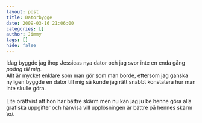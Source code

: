 ```yaml
---
layout: post
title: Datorbygge
date: 2009-03-16 21:06:00
categories: []
author: Jimmy
tags: []
hide: false
---
```

Idag byggde jag ihop Jessicas nya dator och jag svor inte en enda g&aring;ng *po&auml;ng till mig*.<br />
Allt &auml;r mycket enklare som man g&ouml;r som man borde, eftersom jag ganska nyligen byggde en dator till mig s&aring; kunde jag r&auml;tt snabbt konstatera hur man inte skulle g&ouml;ra.<br />
<br />
Lite or&auml;ttvist att hon har b&auml;ttre sk&auml;rm men nu kan jag ju be henne g&ouml;ra alla grafiska uppgifter och h&auml;nvisa vill uppl&ouml;sningen &auml;r b&auml;ttre p&aring; hennes sk&auml;rm \o/.

